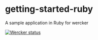 getting-started-ruby
====================

A sample application in Ruby for wercker

[![Wercker
status](https://app.wercker.com/status/422a322f89cfe857ec937a900f554753/m)](https://app.wercker.com/project/bykey/422a322f89cfe857ec937a900f554753)
                      
